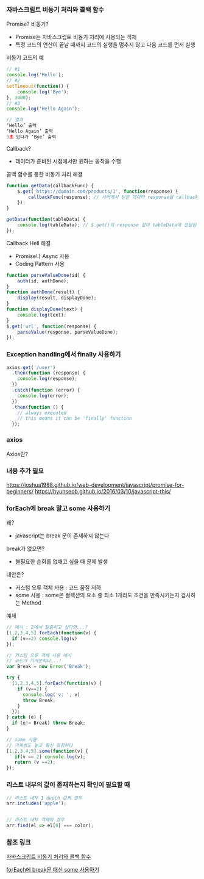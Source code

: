 ### 자바스크립트 비동기 처리와 콜백 함수

Promise? 비동기?
- Promise는 자바스크립트 비동기 처리에 사용되는 객체
- 특정 코드의 연산이 끝날 때까지 코드의 실행을 멈추지 않고 다음 코드를 먼저 실행

비동기 코드의 예
```javascript
// #1
console.log('Hello');
// #2
setTimeout(function() {
	console.log('Bye');
}, 3000);
// #3
console.log('Hello Again');

// 결과
‘Hello’ 출력
‘Hello Again’ 출력
3초 있다가 ‘Bye’ 출력
```

Callback?
- 데이터가 준비된 시점에서만 원하는 동작을 수행

콜백 함수를 통한 비동기 처리 해결
```javascript
function getData(callbackFunc) {
	$.get('https://domain.com/products/1', function(response) {
		callbackFunc(response); // 서버에서 받은 데이터 response를 callbackFunc() 함수에 넘겨줌
	});
}

getData(function(tableData) {
	console.log(tableData); // $.get()의 response 값이 tableData에 전달됨
});
```

Callback Hell 해결
- Promise나 Async 사용
- Coding Pattern 사용
```javascript
function parseValueDone(id) {
	auth(id, authDone);
}
function authDone(result) {
	display(result, displayDone);
}
function displayDone(text) {
	console.log(text);
}
$.get('url', function(response) {
	parseValue(response, parseValueDone);
});
```

### Exception handling에서 finally 사용하기
```javascript
axios.get('/user')
  .then(function (response) {
    console.log(response);
  })
  .catch(function (error) {
    console.log(error);
  })
  .then(function () {
	// always executed
	// this means it can be 'finally' function
  }); 
```

### axios

Axios란?

### 내용 추가 필요
https://joshua1988.github.io/web-development/javascript/promise-for-beginners/
https://hyunseob.github.io/2016/03/10/javascript-this/

### forEach에 break 말고 some 사용하기

왜?
- javascript는 break 문이 존재하지 않는다

break가 없으면?
- 불필요한 순회를 없애고 싶을 때 문제 발생

대안은?
- 커스텀 오류 객체 사용 : 코드 품질 저하
- some 사용 : some은 컬렉션의 요소 중 최소 1개라도 조건을 만족시키는지 검사하는 Method

예제
```javascript
// 예시 : 2에서 탈출하고 싶다면...?
[1,2,3,4,5].forEach(function(v) {
  if (v==2) console.log(v)
});

// 커스텀 오류 객체 사용 예시
// 코드가 지저분하다...!
var Break = new Error('Break');

try {
  [1,2,3,4,5].forEach(function(v) {
    if (v==2) {
      console.log('v: ', v)
      throw Break;
    }
  });
} catch (e) {
  if (e!= Break) throw Break; 
}

// some 사용
// 가독성도 높고 훨신 깔끔하다
[1,2,3,4,5].some(function(v) {
   if(v == 2) console.log(v);
   return (v ==2);
});
```

### 리스트 내부의 값이 존재하는지 확인이 필요할 때
```javascript
// 리스트 내부 1 depth 값의 경우
arr.includes('apple');


// 리스트 내부 객체의 경우
arr.find(el => el[0] === color);


```
### 참조 링크
[자바스크립트 비동기 처리와 콜백 함수](https://joshua1988.github.io/web-development/javascript/javascript-asynchronous-operation/#%EC%BD%9C%EB%B0%B1-%EC%A7%80%EC%98%A5-callback-hell)

[forEach에 break문 대신 some 사용하기](https://blog.outsider.ne.kr/847)